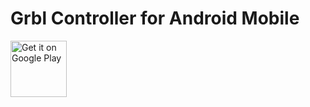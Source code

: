 # Grbl Controller for Android Mobile

<a href="https://play.google.com/store/apps/details?id=in.co.gorest.grblcontroller" target="_blank">
<img src="https://play.google.com/intl/en_us/badges/images/generic/en-play-badge.png" alt="Get it on Google Play" height="90"/></a>
